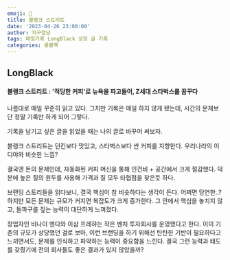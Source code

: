 ```yaml
---
emoji: 📗 
title: 블랭크 스트리트
date: '2023-04-26 23:00:00'
author: 지구깜냥
tags: 매일기록 LongBlack 성장 글 기록
categories: 롱블랙
---
```


## LongBlack
#### 블랭크 스트리트 : '적당한 커피'로 뉴욕을 파고들어, Z세대 스타벅스를 꿈꾸다

나름대로 매일 꾸준히 읽고 있다. 그치만 기록은 매일 하지 않게 됐는데,
시간의 문제보단 정말 기록만 하게 되어 그렇다.

기록을 남기고 싶은 글을 읽었을 때는 나의 글로 바꾸어 써보자.

블랭크 스트리트는 던킨보다 맛있고, 스타벅스보다 싼 커피를 지향한다. 우리나라의 이디야와 비슷한 느낌?

결국엔 돈의 문제인데, 자동화된 커피 머신을 통해 인건비 + 공간에서 크게 절감했다.
덕분에 높은 질의 원두를 사용해 가격과 질 모두 타협점을 찾은듯 하다.

브랜딩 스토리들을 읽다보니, 결국 핵심이 참 비슷하다는 생각이 든다. 어쩌면 당연한..?
하지만 모든 문제는 규모가 커지면 복잡도가 크게 증가한다. 그 안에서 핵심을 놓치지 않고, 돌파구를 짚는 능력이 대단하게 느껴졌다.

창업자인 비나이 멘다와 이삼 프레햐는 작은 벤처 투자회사를 운영했다고 한다. 이미 기존의 규모가 상당했던 걸로 보아, 이런 브랜딩을 하기 위해선
탄탄한 기반이 필요하다고 느끼면서도, 문제를 인식하고 파악하는 능력이 중요함을 느낀다.
결국 그런 능력과 태도를 갖췄기에 전의 회사들도 좋은 결과가 있지 않았을까?
